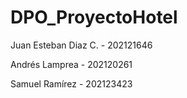 # DPO_ProyectoHotel

Juan Esteban Diaz C. - 202121646 

Andrés Lamprea - 202120261 

Samuel Ramírez - 202123423 
